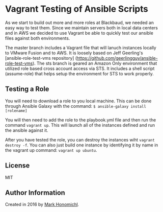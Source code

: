 # Vagrant Testing of Ansible Scripts
As we start to build out more and more roles at Blackbaud, we needed an easy way to test them.  Since we maintain servers both in local data centers and in AWS we decided to use Vagrant be able to quickly test our ansible files against both environments.

The master branch includes a Vagrant file that will lanuch instances locally to VMware Fusion and to AWS.  It is loosely based on Jeff Geerling's [ansible-role-test-vms repository] (https://github.com/geerlingguy/ansible-role-test-vms).  The sts branch is geared an Amazon Only environment that utilized role based cross account access via STS.  It includes a shell script (assume-role) that helps setup the environment for STS to work properly.

## Testing a Role
You will need to download a role to you local machine.  This can be done through Ansible Galaxy with the command:
    `$ ansible-galaxy install [rolename]`
    
You will then need to add the role to the playbook.yml file and then run the command `vagrant up`.  This will launch all of the instances defined and run the ansible against it.  

After you have tested the role, you can destroy the instances wiht `vagrant destroy -f`.  You can also just build one instance by identifying it by name in the vagrant up command: `vagrant up ubuntu`.

## License

MIT

## Author Information

Created in 2016 by [Mark Honomichl](http://marsdominion.com/).